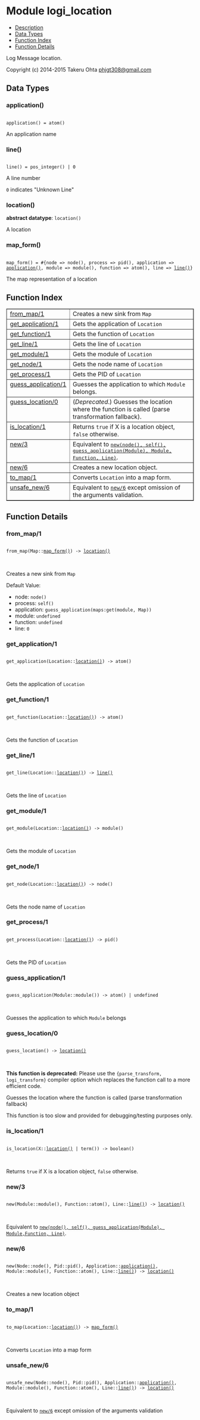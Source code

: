 

# Module logi_location #
* [Description](#description)
* [Data Types](#types)
* [Function Index](#index)
* [Function Details](#functions)

Log Message location.

Copyright (c) 2014-2015 Takeru Ohta <phjgt308@gmail.com>

<a name="types"></a>

## Data Types ##




### <a name="type-application">application()</a> ###


<pre><code>
application() = atom()
</code></pre>

 An application name



### <a name="type-line">line()</a> ###


<pre><code>
line() = pos_integer() | 0
</code></pre>

 A line number

`0` indicates "Unknown Line"



### <a name="type-location">location()</a> ###


__abstract datatype__: `location()`

 A location



### <a name="type-map_form">map_form()</a> ###


<pre><code>
map_form() = #{node =&gt; node(), process =&gt; pid(), application =&gt; <a href="#type-application">application()</a>, module =&gt; module(), function =&gt; atom(), line =&gt; <a href="#type-line">line()</a>}
</code></pre>

 The map representation of a location

<a name="index"></a>

## Function Index ##


<table width="100%" border="1" cellspacing="0" cellpadding="2" summary="function index"><tr><td valign="top"><a href="#from_map-1">from_map/1</a></td><td>Creates a new sink from <code>Map</code></td></tr><tr><td valign="top"><a href="#get_application-1">get_application/1</a></td><td>Gets the application of <code>Location</code></td></tr><tr><td valign="top"><a href="#get_function-1">get_function/1</a></td><td>Gets the function of <code>Location</code></td></tr><tr><td valign="top"><a href="#get_line-1">get_line/1</a></td><td>Gets the line of <code>Location</code></td></tr><tr><td valign="top"><a href="#get_module-1">get_module/1</a></td><td>Gets the module of <code>Location</code></td></tr><tr><td valign="top"><a href="#get_node-1">get_node/1</a></td><td>Gets the node name of <code>Location</code></td></tr><tr><td valign="top"><a href="#get_process-1">get_process/1</a></td><td>Gets the PID of <code>Location</code></td></tr><tr><td valign="top"><a href="#guess_application-1">guess_application/1</a></td><td>Guesses the application to which <code>Module</code> belongs.</td></tr><tr><td valign="top"><a href="#guess_location-0">guess_location/0</a></td><td>(<em>Deprecated</em>.) Guesses the location where the function is called (parse transformation fallback).</td></tr><tr><td valign="top"><a href="#is_location-1">is_location/1</a></td><td>Returns <code>true</code> if X is a location object, <code>false</code> otherwise.</td></tr><tr><td valign="top"><a href="#new-3">new/3</a></td><td>Equivalent to <a href="#new-6"><tt>new(node(), self(), guess_application(Module), Module,
Function, Line)</tt></a>.</td></tr><tr><td valign="top"><a href="#new-6">new/6</a></td><td>Creates a new location object.</td></tr><tr><td valign="top"><a href="#to_map-1">to_map/1</a></td><td>Converts <code>Location</code> into a map form.</td></tr><tr><td valign="top"><a href="#unsafe_new-6">unsafe_new/6</a></td><td>Equivalent to <a href="#new-6"><code>new/6</code></a> except omission of the arguments validation.</td></tr></table>


<a name="functions"></a>

## Function Details ##

<a name="from_map-1"></a>

### from_map/1 ###

<pre><code>
from_map(Map::<a href="#type-map_form">map_form()</a>) -&gt; <a href="#type-location">location()</a>
</code></pre>
<br />

Creates a new sink from `Map`

Default Value:
- node: `node()`
- process: `self()`
- application: `guess_application(maps:get(module, Map))`
- module: `undefined`
- function: `undefined`
- line: `0`

<a name="get_application-1"></a>

### get_application/1 ###

<pre><code>
get_application(Location::<a href="#type-location">location()</a>) -&gt; atom()
</code></pre>
<br />

Gets the application of `Location`

<a name="get_function-1"></a>

### get_function/1 ###

<pre><code>
get_function(Location::<a href="#type-location">location()</a>) -&gt; atom()
</code></pre>
<br />

Gets the function of `Location`

<a name="get_line-1"></a>

### get_line/1 ###

<pre><code>
get_line(Location::<a href="#type-location">location()</a>) -&gt; <a href="#type-line">line()</a>
</code></pre>
<br />

Gets the line of `Location`

<a name="get_module-1"></a>

### get_module/1 ###

<pre><code>
get_module(Location::<a href="#type-location">location()</a>) -&gt; module()
</code></pre>
<br />

Gets the module of `Location`

<a name="get_node-1"></a>

### get_node/1 ###

<pre><code>
get_node(Location::<a href="#type-location">location()</a>) -&gt; node()
</code></pre>
<br />

Gets the node name of `Location`

<a name="get_process-1"></a>

### get_process/1 ###

<pre><code>
get_process(Location::<a href="#type-location">location()</a>) -&gt; pid()
</code></pre>
<br />

Gets the PID of `Location`

<a name="guess_application-1"></a>

### guess_application/1 ###

<pre><code>
guess_application(Module::module()) -&gt; atom() | undefined
</code></pre>
<br />

Guesses the application to which `Module` belongs

<a name="guess_location-0"></a>

### guess_location/0 ###

<pre><code>
guess_location() -&gt; <a href="#type-location">location()</a>
</code></pre>
<br />

__This function is deprecated:__ Please use the `{parse_transform, logi_transform}` compiler option
which replaces the function call to a more efficient code.

Guesses the location where the function is called (parse transformation fallback)

This function is too slow and provided for debugging/testing purposes only.

<a name="is_location-1"></a>

### is_location/1 ###

<pre><code>
is_location(X::<a href="#type-location">location()</a> | term()) -&gt; boolean()
</code></pre>
<br />

Returns `true` if X is a location object, `false` otherwise.

<a name="new-3"></a>

### new/3 ###

<pre><code>
new(Module::module(), Function::atom(), Line::<a href="#type-line">line()</a>) -&gt; <a href="#type-location">location()</a>
</code></pre>
<br />

Equivalent to [`new(node(), self(), guess_application(Module), Module,Function, Line)`](#new-6).

<a name="new-6"></a>

### new/6 ###

<pre><code>
new(Node::node(), Pid::pid(), Application::<a href="#type-application">application()</a>, Module::module(), Function::atom(), Line::<a href="#type-line">line()</a>) -&gt; <a href="#type-location">location()</a>
</code></pre>
<br />

Creates a new location object

<a name="to_map-1"></a>

### to_map/1 ###

<pre><code>
to_map(Location::<a href="#type-location">location()</a>) -&gt; <a href="#type-map_form">map_form()</a>
</code></pre>
<br />

Converts `Location` into a map form

<a name="unsafe_new-6"></a>

### unsafe_new/6 ###

<pre><code>
unsafe_new(Node::node(), Pid::pid(), Application::<a href="#type-application">application()</a>, Module::module(), Function::atom(), Line::<a href="#type-line">line()</a>) -&gt; <a href="#type-location">location()</a>
</code></pre>
<br />

Equivalent to [`new/6`](#new-6) except omission of the arguments validation


